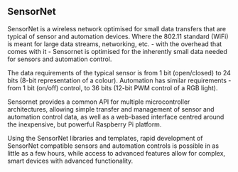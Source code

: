 SensorNet
-----------------------------------------------

SensorNet is a wireless network optimised for small data transfers that are typical of sensor and automation devices. Where the 802.11 standard (WiFi) is meant for large data streams, networking, etc. - with the overhead that comes with it - Sensornet is optimised for the inherently small data needed for sensors and automation control.

The data requirements of the typical sensor is from 1 bit (open/closed) to 24 bits (8-bit representation of a colour). Automation has similar requirements - from 1 bit (on/off) control, to 36 bits (12-bit PWM control of a RGB light).

Sensornet provides a common API for multiple microcontroller architectures, allowing simple transfer and management of sensor and automation control data, as well as a web-based interface centred around the inexpensive, but powerful Raspberry Pi platform.

Using the SensorNet libraries and templates, rapid development of SensorNet compatible sensors and automation controls is possible in as little as a few hours, while access to advanced features allow for complex, smart devices with advanced functionality.
